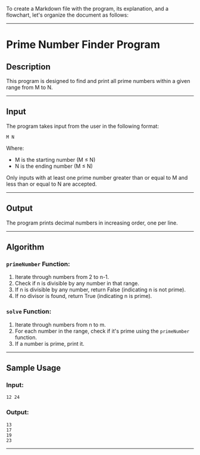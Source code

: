 To create a Markdown file with the program, its explanation, and a flowchart, let's organize the document as follows:

---

# Prime Number Finder Program

## Description

This program is designed to find and print all prime numbers within a given range from M to N.

---

## Input

The program takes input from the user in the following format:
```
M N
```
Where:
- M is the starting number (M ≤ N)
- N is the ending number (M ≤ N)

Only inputs with at least one prime number greater than or equal to M and less than or equal to N are accepted.

---

## Output

The program prints decimal numbers in increasing order, one per line.

---

## Algorithm

### `primeNumber` Function:
1. Iterate through numbers from 2 to n-1.
2. Check if n is divisible by any number in that range.
3. If n is divisible by any number, return False (indicating n is not prime).
4. If no divisor is found, return True (indicating n is prime).

### `solve` Function:
1. Iterate through numbers from n to m.
2. For each number in the range, check if it's prime using the `primeNumber` function.
3. If a number is prime, print it.

---



## Sample Usage

### Input:
```
12 24
```

### Output:
```
13
17
19
23
```

---